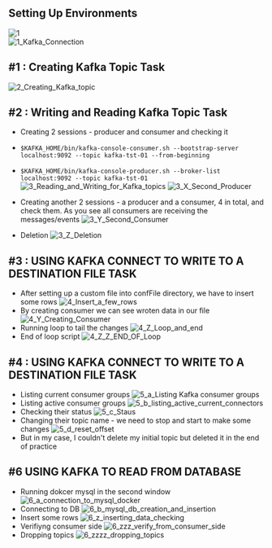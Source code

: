 ## Setting Up Environments
![1](https://github.com/aitudorm/kafka/assets/77835933/7f8e252f-4099-4914-81c4-ed211de00465)\
![1_Kafka_Connection](https://github.com/aitudorm/kafka/assets/77835933/3835d03a-9c99-4257-890c-3290a562a94d)

## #1 : Creating Kafka Topic Task
![2_Creating_Kafka_topic](https://github.com/aitudorm/kafka/assets/77835933/af23a108-eec0-4c0a-81ff-9fc17a5c1daf)

## #2 : Writing and Reading Kafka Topic Task

- Creating 2 sessions - producer and consumer and checking it
- `$KAFKA_HOME/bin/kafka-console-consumer.sh --bootstrap-server localhost:9092 --topic kafka-tst-01 --from-beginning`
- `$KAFKA_HOME/bin/kafka-console-producer.sh --broker-list localhost:9092 --topic kafka-tst-01`
![3_Reading_and_Writing_for_Kafka_topics](https://github.com/aitudorm/kafka/assets/77835933/3de382fc-e681-46ea-8c1e-b71c60e18c5f)
![3_X_Second_Producer](https://github.com/aitudorm/kafka/assets/77835933/eaa43945-af8a-49a5-9ff2-7335f8e158b1)
- Creating another 2 sessions - a producer and a consumer, 4 in total, and check them. As you see all consumers are receiving the messages/events
![3_Y_Second_Consumer](https://github.com/aitudorm/kafka/assets/77835933/190a6cce-3654-46f6-8fc0-9b642360c851)

- Deletion
![3_Z_Deletion](https://github.com/aitudorm/kafka/assets/77835933/0558b97e-458c-4813-afd8-80df724738fb)

## #3 : USING KAFKA CONNECT TO WRITE TO A DESTINATION FILE TASK
- After setting up a custom file into confFile directory, we have to insert some rows
![4_Insert_a_few_rows](https://github.com/aitudorm/kafka/assets/77835933/41cac0c9-f7ae-4bb0-a985-5da738490e75)
- By creating consumer we can see wroten data in our file
![4_Y_Creating_Consumer](https://github.com/aitudorm/kafka/assets/77835933/48390500-badc-4cc2-88a8-c5632a3ea604)
- Running loop to tail the changes
![4_Z_Loop_and_end](https://github.com/aitudorm/kafka/assets/77835933/b3cc9e8b-9a7e-462e-9b93-c6303f135ebd)
- End of loop script
![4_Z_Z_END_OF_Loop](https://github.com/aitudorm/kafka/assets/77835933/cec8a5e2-9cc6-4365-aa35-79e78e05dc24)

## #4 : USING KAFKA CONNECT TO WRITE TO A DESTINATION FILE TASK
- Listing current consumer groups
![5_a_Listing Kafka consumer groups](https://github.com/aitudorm/kafka/assets/77835933/a87555cf-2350-4031-a18d-450141694111)
- Listing active consumer groups
![5_b_listing_active_current_connectors](https://github.com/aitudorm/kafka/assets/77835933/f6ebbcb1-1f8d-4553-a0b8-ab9531c84267)
- Checking their status
![5_c_Staus](https://github.com/aitudorm/kafka/assets/77835933/5e1ddef6-fa10-4409-87ed-ab8b451e256d)
- Changing their topic name - we need to stop and start to make some changes
![5_d_reset_offset](https://github.com/aitudorm/kafka/assets/77835933/c2e7d92b-248f-4e1e-a80b-649a7014f9fc)
- But in my case, I couldn't delete my initial topic but deleted it in the end of practice

## #6 USING KAFKA TO READ FROM DATABASE
- Running dokcer mysql in the second window
![6_a_connection_to_mysql_docker](https://github.com/aitudorm/kafka/assets/77835933/393a8453-0a1b-44a7-93cb-7c1763a82048)
- Connecting to DB
![6_b_mysql_db_creation_and_insertion](https://github.com/aitudorm/kafka/assets/77835933/70744973-a5c3-48fb-8af5-2db4a8e08e54)
- Insert some rows
![6_z_inserting_data_checking](https://github.com/aitudorm/kafka/assets/77835933/bd561a37-be2a-42e6-a832-8b9d4bc1bc45)
- Verifiyng consumer side
![6_zzz_verify_from_consumer_side](https://github.com/aitudorm/kafka/assets/77835933/f7b9088e-42cd-4d75-a0f8-ee6772fbc477)
- Dropping topics
![6_zzzz_dropping_topics](https://github.com/aitudorm/kafka/assets/77835933/2793ef3c-dde7-42a6-acbc-4cc3aec33102)




  


